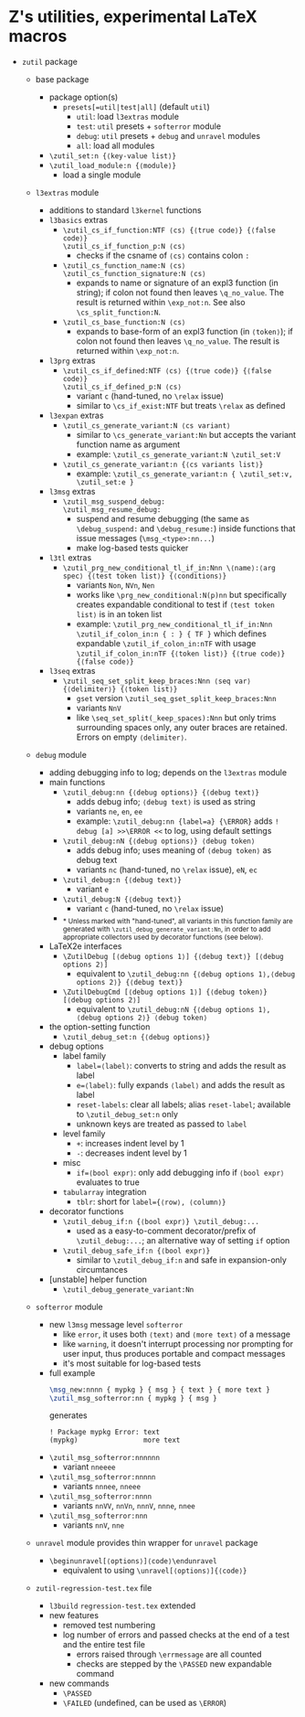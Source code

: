 # Z's utilities, experimental LaTeX macros

- `zutil` package

  - base package
    - package option(s)
      - `presets[=util|test|all]` (default `util`)
        - `util`: load `l3extras` module
        - `test`: `util` presets + `softerror` module
        - `debug`: `util` presets + `debug` and `unravel` modules
        - `all`: load all modules
    - `\zutil_set:n {⟨key-value list⟩}`
    - `\zutil_load_module:n {⟨module⟩}`
      - load a single module

  - `l3extras` module
    - additions to standard `l3kernel` functions
    - `l3basics` extras
      - `\zutil_cs_if_function:NTF ⟨cs⟩ {⟨true code⟩} {⟨false code⟩}`\
        `\zutil_cs_if_function_p:N ⟨cs⟩`
        - checks if the csname of `⟨cs⟩` contains colon `:`
      - `\zutil_cs_function_name:N ⟨cs⟩`\
        `\zutil_cs_function_signature:N ⟨cs⟩`
        - expands to name or signature of an expl3 function (in string); if colon not found then leaves `\q_no_value`. The result is returned within `\exp_not:n`. See also `\cs_split_function:N`.
      - `\zutil_cs_base_function:N ⟨cs⟩`
        - expands to base-form of an expl3 function (in `⟨token⟩`); if colon not found then leaves `\q_no_value`. The result is returned within `\exp_not:n`.
    - `l3prg` extras
      - `\zutil_cs_if_defined:NTF ⟨cs⟩ {⟨true code⟩} {⟨false code⟩}`\
        `\zutil_cs_if_defined_p:N ⟨cs⟩`
        - variant `c` (hand-tuned, no `\relax` issue)
        - similar to `\cs_if_exist:NTF` but treats `\relax` as defined
    - `l3expan` extras
      - `\zutil_cs_generate_variant:N ⟨cs variant⟩`
        - similar to `\cs_generate_variant:Nn` but accepts the variant function name as argument
        - example: `\zutil_cs_generate_variant:N \zutil_set:V`
      - `\zutil_cs_generate_variant:n {⟨cs variants list⟩}`
        - example: `\zutil_cs_generate_variant:n { \zutil_set:v, \zutil_set:e }`
    - `l3msg` extras
      - `\zutil_msg_suspend_debug:`\
        `\zutil_msg_resume_debug:`
        - suspend and resume debugging (the same as `\debug_suspend:` and `\debug_resume:`) inside functions that issue messages (`\msg_<type>:nn...`)
        - make log-based tests quicker
    - `l3tl` extras
      - `\zutil_prg_new_conditional_tl_if_in:Nnn \⟨name⟩:⟨arg spec⟩ {⟨test token list⟩} {⟨conditions⟩}`
        - variants `Non`, `NVn`, `Nen`
        - works like `\prg_new_conditional:N(p)nn` but specifically creates expandable conditional to test if `⟨test token list⟩` is in an token list
        - example: `\zutil_prg_new_conditional_tl_if_in:Nnn \zutil_if_colon_in:n { : } { TF }` which defines expandable `\zutil_if_colon_in:nTF` with usage `\zutil_if_colon_in:nTF {⟨token list⟩} {⟨true code⟩} {⟨false code⟩}`
    - `l3seq` extras
      - `\zutil_seq_set_split_keep_braces:Nnn ⟨seq var⟩ {⟨delimiter⟩} {⟨token list⟩}`
        - `gset` version `\zutil_seq_gset_split_keep_braces:Nnn`
        - variants `NnV`
        - like `\seq_set_split(_keep_spaces):Nnn` but only trims surrounding spaces only, any outer braces are retained. Errors on empty `⟨delimiter⟩`.

  - `debug` module
    - adding debugging info to log; depends on the `l3extras` module
    - main functions
      - `\zutil_debug:nn {⟨debug options⟩} {⟨debug text⟩}`
        - adds debug info; `⟨debug text⟩` is used as string
        - variants `ne`, `en`, `ee`
        - example: `\zutil_debug:nn {label=a} {\ERROR}` adds `! debug [a] >>\ERROR <<` to log, using default settings
      - `\zutil_debug:nN {⟨debug options⟩} ⟨debug token⟩`
        - adds debug info; uses meaning of `⟨debug token⟩` as debug text
        - variants `nc` (hand-tuned, no `\relax` issue), `eN`, `ec`
      - `\zutil_debug:n {⟨debug text⟩}`
        - variant `e`
      - `\zutil_debug:N {⟨debug text⟩}`
        - variant `c` (hand-tuned, no `\relax` issue)
      - <sub>\* Unless marked with "hand-tuned", all variants in this function family are generated with `\zutil_debug_generate_variant:Nn`, in order to add appropriate collectors used by decorator functions (see below).</sub>
    - LaTeX2e interfaces
      - `\ZutilDebug [⟨debug options 1⟩] {⟨debug text⟩} [⟨debug options 2⟩]`
        - equivalent to `\zutil_debug:nn {⟨debug options 1⟩,⟨debug options 2⟩} {⟨debug text⟩}`
      - `\ZutilDebugCmd [⟨debug options 1⟩] {⟨debug token⟩} [⟨debug options 2⟩]`
        - equivalent to `\zutil_debug:nN {⟨debug options 1⟩, ⟨debug options 2⟩} ⟨debug token⟩`
    - the option-setting function
      - `\zutil_debug_set:n {⟨debug options⟩}`
    - debug options
      - label family
        - `label=⟨label⟩`: converts  to string and adds the result as label
        - `e=⟨label⟩`: fully expands `⟨label⟩` and adds the result as label
        - `reset-labels`: clear all labels; alias `reset-label`; available to `\zutil_debug_set:n` only
        - unknown keys are treated as passed to `label`
      - level family
        - `+`: increases indent level by 1
        - `-`: decreases indent level by 1
      - misc
        - `if=⟨bool expr⟩`: only add debugging info if `⟨bool expr⟩` evaluates to true
      - `tabularray` integration
        - `tblr`: short for `label={⟨row⟩, ⟨column⟩}`
    - decorator functions
      - `\zutil_debug_if:n {⟨bool expr⟩} \zutil_debug:...`
        - used as a easy-to-comment decorator/prefix of `\zutil_debug:...`; an alternative way of setting `if` option
      - `\zutil_debug_safe_if:n {⟨bool expr⟩}`
        - similar to `\zutil_debug_if:n` and safe in expansion-only circumtances
    - [unstable] helper function
      - `\zutil_debug_generate_variant:Nn`

  - `softerror` module
    - new `l3msg` message level `softerror`
      - like `error`, it uses both `⟨text⟩` and `⟨more text⟩` of a message
      - like `warning`, it doesn't interrupt processing nor prompting for user input, thus produces portable and compact messages
      - it's most suitable for log-based tests
    - full example
      ```tex
      \msg_new:nnnn { mypkg } { msg } { text } { more text }
      \zutil_msg_softerror:nn { mypkg } { msg }
      ```
      generates
      ```
      ! Package mypkg Error: text
      (mypkg)                more text
      ```
    - `\zutil_msg_softerror:nnnnnn`
      - variant `nneeee`
    - `\zutil_msg_softerror:nnnnn`
      - variants `nnnee`, `nneee`
    - `\zutil_msg_softerror:nnnn`
      - variants `nnVV`, `nnVn`, `nnnV`, `nnne`, `nnee`
    - `\zutil_msg_softerror:nnn`
      - variants `nnV`, `nne`

  - `unravel` module
    provides thin wrapper for `unravel` package
    - `\beginunravel[⟨options⟩]⟨code⟩\endunravel`
      - equivalent to using `\unravel[⟨options⟩]{⟨code⟩}`

  - `zutil-regression-test.tex` file
    - `l3build` `regression-test.tex` extended
    - new features
      - removed test numbering
      - log number of errors and passed checks at the end of a test and the entire test file
        - errors raised through `\errmessage` are all counted
        - checks are stepped by the `\PASSED` new expandable command
    - new commands
      - `\PASSED`
      - `\FAILED` (undefined, can be used as `\ERROR`)
